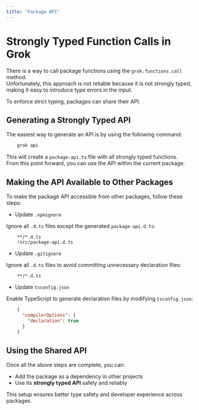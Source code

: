 ```yaml
---
title: "Package API"
---
```


# Strongly Typed Function Calls in Grok

There is a way to call package functions using the `grok.functions.call` method.  
Unfortunately, this approach is not reliable because it is not strongly typed, making it easy to introduce type errors in the input.

To enforce strict typing, packages can share their API.

## Generating a Strongly Typed API

The easiest way to generate an API is by using the following command:

```bash
    grok api
```

This will create a `package-api.ts` file with all strongly typed functions.  
From this point forward, you can use the API within the current package.

## Making the API Available to Other Packages

To make the package API accessible from other packages, follow these steps:

- Update `.npmignore`

Ignore all `.d.ts` files except the generated `package-api.d.ts`:


```text
    **/*.d.ts
    !src/package-api.d.ts
```

- Update `.gitignore`

Ignore all `.d.ts` files to avoid committing unnecessary declaration files:

```text
    **/*.d.ts
```

- Update `tsconfig.json`

Enable TypeScript to generate declaration files by modifying `tsconfig.json`:

```json
    {
      "compilerOptions": {
        "declaration": true
      }
    }
```

## Using the Shared API

Once all the above steps are complete, you can:

- Add the package as a dependency in other projects  
- Use its **strongly typed API** safely and reliably

This setup ensures better type safety and developer experience across packages.